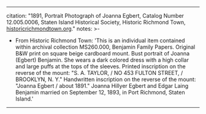 
---
citation: "1891, Portrait Photograph of Joanna Egbert, Catalog Number 12.005.0006, Staten Island Historical Society, Historic Richmond Town, [historicrichmondtown.org](https://www.historicrichmondtown.org)."
notes: >-

  - From Historic Richmond Town: 'This is an individual item contained within archival collection MS260.000, Benjamin Family Papers. Original B&W print on square beige cardboard mount. Bust portrait of Joanna (Egbert) Benjamin. She wears a dark colored dress with a high collar and large puffs at the tops of the sleeves. Printed inscription on the reverse of the mount: "S. A. TAYLOR, / NO 453 FULTON STREET, / BROOKLYN, N. Y." Handwritten inscription on the reverse of the mount: "Joanna Egbert / about 1891." Joanna Hillyer Egbert and Edgar Laing Benjamin married on September 12, 1893, in Port Richmond, Staten Island.'

---



